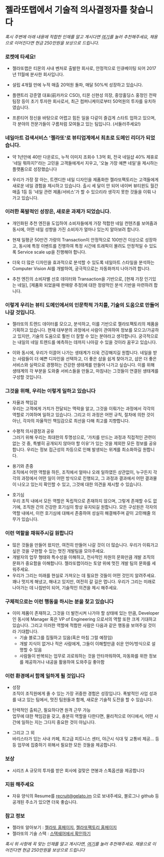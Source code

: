 # 젤라또랩에서 기술적 의사결정자를 찾습니다
_혹시 주변에 아래 내용에 적합한 인재를 알고 계시다면 [여기](http://bit.ly/gelato_cto)를 눌러 추천해주세요, 채용으로 이어진다면 현금 250만원을 보상으로 드립니다._


### 로켓에 타세요!

- 젤라또랩은 티몬의 사내 벤처로 출발한 회사로, 안정적으로 인큐베이팅 되어 2017년 11월에 분사한 회사입니다.

- 설립 4개월 만에 누적 매출 20억원 돌파, 매달 50%씩 성장하고 있습니다. 

- 플랜트리 강준열 대표(前카카오 CSO), 티몬 신현성 의장, 중앙홀딩스 홍정인 전략팀장 등이 초기 투자한 회사로서, 최근 컴퍼니케이로부터 50억원의 투자를 유치하였습니다. 

- 프론티어 정신을 바탕으로 어렵고 힘든 일을 다같이 즐겁게 스타트 업하고 있으며, 각 분야의 전문가들이 구름처럼 모여들고 있는 팀입니다. (서둘러주세요!)

### 네일아트 검색서비스 '젤라또'로 뷰티업계에서 최초로 도메인 리더가 되었습니다.

- 약 1년만에 40만 다운로드, 누적 이미지 조회수 1.3억 회, 전국 네일샵 40% 제휴로 '네일 뭐하지?'라는 고민을 고객들에게서 지우고, '오늘 가장 예쁜 네일'을 제시하는 플랫폼으로 성장했습니다

- 우리가 가장 잘 아는, 트렌디한 네일 디자인을 제품화한 젤라또팩토리는 고객들에게 새로운 네일 경험을 제시하고 있습니다. 출시 세  달이 안 되어 네이버 뷰티윈도 월간 매출 1등 등 '네일 관련 제품/서비스'가 할 수 있으리라 생각지 못한 것들을 이뤄 나가고 있습니다.

### 이러한 폭발적인 성장은, 새로운 과제가 되었습니다.

- 개인화된 추천 엔진을 도입하여 소비자들에게 가장 적합한 네일 컨텐츠를 보여줌과 동시에, 어떤 네일 성향을 가진 소비자가 얼마나 있는지 알아보려 합니다.

- 현재 일평균 50만건 가량의 Transaction이 안정적으로 100만건 이상으로 성장하고, 동시에 특정 이벤트를 진행하여 특정 시간에 트래픽이 몰려도 안정적일 수 있도록 Service scale up을 진행해야 합니다.

- 더욱 더 많은 디자인을 효과적으로 분석할 수 있도록 네일아트 스타일을 분석하는 Computer Vision AI를 개발하여, 궁극적으로는 자동화까지 나아가려 합니다.

- 추천 엔진의 소비자별 선호 데이터와 Transaction을 기반으로, [현재 가장 인기있는 네일], [제품화 되었을때 판매량 추정]에 대한 정량적인 분석 기반을 마련하려 합니다. 

### 이렇게 우리는 뷰티 도메인에서의 인문학적 가치를, 기술의 도움으로 만들어 나갈 것입니다.

- 젤라또의 트렌드 데이터를 모으고, 분석하고, 이를 기반으로 젤라또팩토리의 제품을 기획하고 있습니다. 현재 대부분의 과정에서 사람이 관여하여 정보를 모으고/가공하고 있지만, 기술의 도움으로 훨씬 더 잘할 수 있는 분야라고 생각합니다. 궁극적으로는 내일의 네일 트렌드를 예측하는 데까지 나아갈 수 있을 것이라 꿈꾸고 있습니다.

- 이와 동시에, 우리가 이끌어 나가는 생태계가 더욱 건강해지길 원합니다. 네일을 받는 사람들이 더 예쁜 디자인을 선택하고, 더 좋은 샵을 쉽게 찾아가고, 샵은 더 좋은 서비스와 실력으로 경쟁하는 건강한 생태계를 만들어 나가고 싶습니다. 이를 위해 생태계의 각 부분을 도와줄 서비스들을 만들고, 마침내는 그것들이 연결된 생태계를 구성할 것입니다.

### 그것을 위해, 우리는 이렇게 일하고 있습니다

- 자율과 책임감  
우리는 고객에게 가치가 전달되는 맥락을 알고, 그것을 이뤄가는 과정에서 각각의 역할로 기여하며 일하고 있습니다. 그리고 이 과정은 어떤 규칙, 절차에 의한 것이 아닌, 각자의 자율적인 책임감으로 최선을 다해 최고를 지향합니다.

- 수평적 의사결정과 공유  
그러기 위해 우리는 최대한의 투명성으로, '가치를 만드는 과정과 직접적인 관련이 없는 것 중, 특별히 공개되지 않아야 할 이유'가 있는 것을 제외한 모든 정보를 공유합니다. 우리는 정보 접근성의 차등으로 인해 발생되는 위계를 최소화하길 원합니다.

- 용기와 존중  
조직에서 어떤 역할을 하든, 조직에서 얼마나 오래 일하였든 상관없이, 누구든지 각각의 과정에서 어떤 일이 어떤 방식으로 진행되고, 그 과정과 결과에서 어떤 결과물이 나오고 있는지 확인할 수 있고, 그것에 대한 의견을 제시할 수 있습니다.

- 호기심  
우리 조직 내에서 모든 역할은 독립적으로 존재하지 않으며, 그렇게 존재할 수도 없기에, 조직원 간의 건강한 호기심이 항상 유지되길 원합니다. 모든 구성원은 각자의 역할 내에서, 이런 호기심에 대해서 존중하여 성실히 해결해주며 같이 고민해줄 의무가 있습니다.

### 이런 역할을 채워주시길 원합니다

- 많은 것들을 만들어 왔지만, 여전히 만들어 나갈 것이 더 많습니다. 우리가 이뤄가고 싶은 것을 구현할 수 있는 멋진 개발팀을 모아주세요.  
- 개발자의 업무 형태와 특수성을 이해하고, 전사적인 차원의 문화만큼 개발 조직의 문화가 중요함을 이해합니다. 젤라또랩이라는 토양 위에 멋진 개발 팀의 문화를 세워주세요.  
- 우리가 그리는 미래를 현실로 가져오는 데 필요한 것들이 어떤 것인지 알려주세요. 꽤나 멋지게 해냈고, 해내고 있지만, 여전히 갈 길은 멉니다. 우리가 그리는 미래로 나아가는 데 나침반이 되어, 기술적인 의견을 제시 해주세요.

### 구체적으로는 이런 행동을 하시는 분을 찾고 있습니다

- 이미 제품이 존재하고, 그것을 더 발전시켜 나가야 할 상태에 있는 만큼, Developer 인 동시에 Manager 혹은 VP of Engineering 으로서의 역할 또한 크게 기대하고 있습니다. 그리고 이러한 역할에 적합한 사람은 다음과 같은 행동을 보여주실 것이라 기대합니다.
	- 기술 블로그를 집필하고 있음(혹은 마침 그럴 예정임)
	- 개발 지식이 없거나 적은 사람에게, 그들이 이해할만큼 쉬운 언어/방식으로 설명할 수 있음
	- 사람들이 반복되는 업무로 괴로워하는 것을 안타까워하여, 자동화를 위한 정보를 제공하거나 내공을 활용하여 도와주길 좋아함

### 이런 환경에서 함께 일하게 될 것입니다

- 성장  
조직이 조직원에게 줄 수 있는 가장 귀중한 경험은 성장입니다. 폭발적인 사업 성과를 내고 있는 팀에서, 멋진 팀원들과 함께, 새로운 기술적 도전을 할 수 있습니다.

- 탄력적인 출퇴근, 필요하다면 원격 근무 가능  
업무에 대한 책임감을 갖고, 충분히 역할을 다한다면, 물리적으로 어디에서, 어떤 시간에 일하는 지는 그다지 중요한 것이 아닙니다.

- 그리고 그 외  
바리스타가 있는 사내 카페, 최고급 피트니스 센터, 야근시 식대 및 교통비 제공... 등등 업무에 집중하기 위해서 필요한 모든 것들을 제공합니다.

### 보상

- 시리즈 A 규모의 투자를 받은 회사에 걸맞은 연봉과 스톡옵션을 제공합니다

### 지원 해주세요

- 자유 양식의 Resume를 recruit@gelato.im 으로 보내주세요, 블로그나 github 등 공개된 주소가 있으면 더욱 좋습니다.

### 참고 정보

- 젤라또 알아보기 : [젤라또 홈페이지](https://gelato.im), [젤라또팩토리 홈페이지](https://gelatofactory.co.kr)
- 젤라또의 기술 스택 : [스택쉐어에서 확인하기](https://stackshare.io/gelatolab-inc/gelato-lab-inc)

_혹시 위 사항에 꼭 맞는 인재를 알고 계시다면, [여기](http://bit.ly/gelato_cto)를 눌러 추천해주세요. 채용으로 이어진다면 현금 250만원을 보상으로 드립니다_
